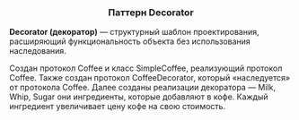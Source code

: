 <h3 align="center">Паттерн Decorator</h3>

<strong>Decorator (декоратор)</strong> — структурный шаблон проектирования, расширяющий функциональность объекта без использования наследования.

Создан протокол Coffee и класс SimpleCoffee, реализующий протокол Coffee. Также создан протокол CoffeeDecorator, который «наследуется» от протокола Coffee. Далее созданы реализации декоратора — Milk, Whip, Sugar они ингредиенты, которые добавляют в кофе. Каждый ингредиент увеличивает цену кофе на свою стоимость.
